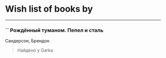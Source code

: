 # Wish list of books by [](https://plus.google.com/u/0/111801556640666266346/)
---

### `` Рождённый туманом. Пепел и сталь
Сандерсон, Брендон
> Найдено у Garka

